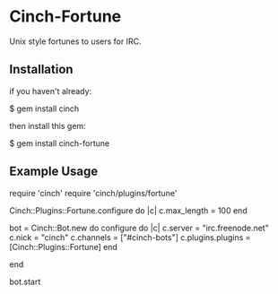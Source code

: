 Cinch-Fortune
=============

Unix style fortunes to users for IRC.

Installation
------------

if you haven't already:

  $ gem install cinch

then install this gem:

  $ gem install cinch-fortune

Example Usage
-------------

  require 'cinch'
  require 'cinch/plugins/fortune'

  Cinch::Plugins::Fortune.configure do |c|
    c.max_length = 100
  end

  bot = Cinch::Bot.new do
    configure do |c|
      c.server           = "irc.freenode.net"
      c.nick             = "cinch"
      c.channels         = ["#cinch-bots"]
      c.plugins.plugins  = [Cinch::Plugins::Fortune]
    end

  end

  bot.start
